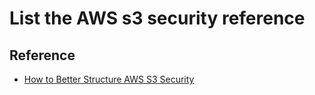# List the AWS s3 security reference

## Reference
  - [How to Better Structure AWS S3 Security](https://www.varonis.com/blog/how-to-better-structure-aws-s3-security/)
